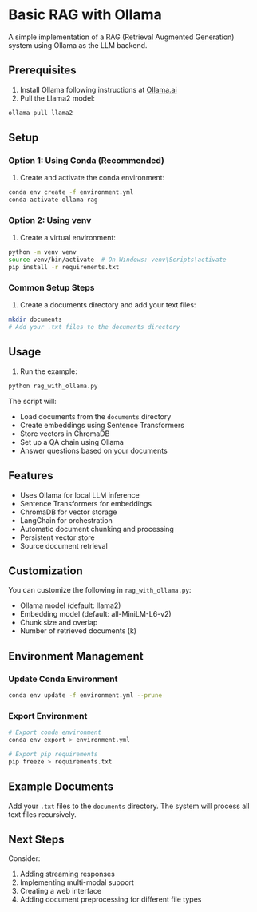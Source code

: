 # Basic RAG with Ollama

A simple implementation of a RAG (Retrieval Augmented Generation) system using Ollama as the LLM backend.

## Prerequisites

1. Install Ollama following instructions at [Ollama.ai](https://ollama.ai)
2. Pull the Llama2 model:
```bash
ollama pull llama2
```

## Setup

### Option 1: Using Conda (Recommended)
1. Create and activate the conda environment:
```bash
conda env create -f environment.yml
conda activate ollama-rag
```

### Option 2: Using venv
1. Create a virtual environment:
```bash
python -m venv venv
source venv/bin/activate  # On Windows: venv\Scripts\activate
pip install -r requirements.txt
```

### Common Setup Steps
1. Create a documents directory and add your text files:
```bash
mkdir documents
# Add your .txt files to the documents directory
```

## Usage

1. Run the example:
```bash
python rag_with_ollama.py
```

The script will:
- Load documents from the `documents` directory
- Create embeddings using Sentence Transformers
- Store vectors in ChromaDB
- Set up a QA chain using Ollama
- Answer questions based on your documents

## Features

- Uses Ollama for local LLM inference
- Sentence Transformers for embeddings
- ChromaDB for vector storage
- LangChain for orchestration
- Automatic document chunking and processing
- Persistent vector store
- Source document retrieval

## Customization

You can customize the following in `rag_with_ollama.py`:
- Ollama model (default: llama2)
- Embedding model (default: all-MiniLM-L6-v2)
- Chunk size and overlap
- Number of retrieved documents (k)

## Environment Management

### Update Conda Environment
```bash
conda env update -f environment.yml --prune
```

### Export Environment
```bash
# Export conda environment
conda env export > environment.yml

# Export pip requirements
pip freeze > requirements.txt
```

## Example Documents

Add your `.txt` files to the `documents` directory. The system will process all text files recursively.

## Next Steps

Consider:
1. Adding streaming responses
2. Implementing multi-modal support
3. Creating a web interface
4. Adding document preprocessing for different file types

